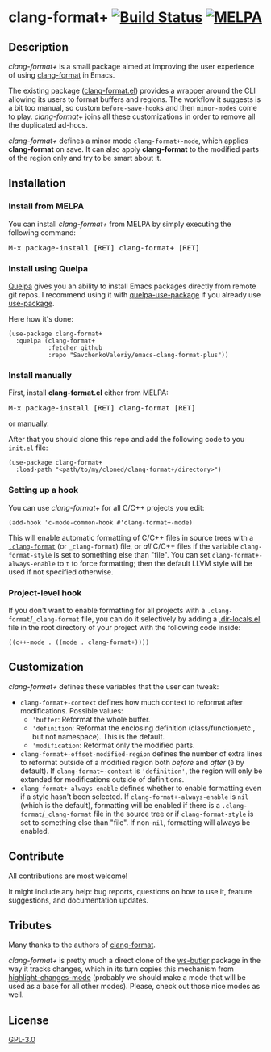 # clang-format+ [![Build Status](https://travis-ci.org/SavchenkoValeriy/emacs-clang-format-plus.svg?branch=master)](https://travis-ci.org/SavchenkoValeriy/emacs-clang-format-plus) [![MELPA](https://melpa.org/packages/clang-format+-badge.svg)](https://melpa.org/#/clang-format%2B)

## Description

*clang-format+* is a small package aimed at improving the user experience of using [clang-format](https://clang.llvm.org/docs/ClangFormat.html) in Emacs. 

The existing package ([clang-format.el](https://llvm.org/svn/llvm-project/cfe/trunk/tools/clang-format/clang-format.el)) provides a wrapper around the CLI allowing its users to format buffers and regions. The workflow it suggests is a bit too manual, so custom `before-save-hook`s and then `minor-mode`s come to play. *clang-format+* joins all these customizations in order to remove all the duplicated ad-hocs.

*clang-format+* defines a minor mode `clang-format+-mode`, which applies **clang-format** on save. It can also apply **clang-format** to the modified parts of the region only and try to be smart about it.

## Installation

### Install from MELPA

You can install *clang-format+* from MELPA by simply executing the following command:

<kbd>M-x package-install [RET] clang-format+ [RET]</kbd>

### Install using Quelpa

[Quelpa](https://framagit.org/steckerhalter/quelpa "Quelpa") gives you an ability to install Emacs packages directly from remote git repos. I recommend using it with [quelpa-use-package](https://framagit.org/steckerhalter/quelpa-use-package#installation) if you already use [use-package](https://github.com/jwiegley/use-package).

Here how it's done:
``` emacs-lisp
(use-package clang-format+
  :quelpa (clang-format+
           :fetcher github
           :repo "SavchenkoValeriy/emacs-clang-format-plus"))
```

### Install manually

First, install **clang-format.el** either from MELPA:

<kbd>M-x package-install [RET] clang-format [RET]</kbd>

or [manually](https://clang.llvm.org/docs/ClangFormat.html#emacs-integration).

After that you should clone this repo and add the following code to you `init.el` file:

``` emacs-lisp
(use-package clang-format+
  :load-path "<path/to/my/cloned/clang-format+/directory>")
```

### Setting up a hook

You can use *clang-format+* for all C/C++ projects you edit:

``` emacs-lisp
(add-hook 'c-mode-common-hook #'clang-format+-mode)
```

This will enable automatic formatting of C/C++ files in source trees with a [`.clang-format`](https://clang.llvm.org/docs/ClangFormatStyleOptions.html) (or `_clang-format`) file, or *all* C/C++ files if the variable `clang-format-style` is set to something else than "file". You can set `clang-format+-always-enable` to `t` to force formatting; then the default LLVM style will be used if not specified otherwise.


### Project-level hook

If you don't want to enable formatting for all projects with a `.clang-format`/`_clang-format` file, you can do it selectively by adding a [.dir-locals.el](https://www.gnu.org/software/emacs/manual/html_node/emacs/Directory-Variables.html) file in the root directory of your project with the following code inside:

``` emacs-lisp
((c++-mode . ((mode . clang-format+))))
```

## Customization

*clang-format+* defines these variables that the user can tweak:

- `clang-format+-context` defines how much context to reformat after modifications. Possible values:
    * `'buffer`: Reformat the whole buffer.
    * `'definition`: Reformat the enclosing definition (class/function/etc., but not namespace). This is the default.
    * `'modification`: Reformat only the modified parts.
- `clang-format+-offset-modified-region` defines the number of extra lines to reformat outside of a modified region both *before* and *after* (`0` by default). If `clang-format+-context` is `'definition'`, the region will only be extended for modifications outside of definitions.
- `clang-format+-always-enable` defines whether to enable formatting even if a style hasn't been selected. If `clang-format+-always-enable` is `nil` (which is the default), formatting will be enabled if there is a `.clang-format`/`_clang-format` file in the source tree or if `clang-format-style` is set to something else than "file". If non-`nil`, formatting will always be enabled.

## Contribute

All contributions are most welcome!

It might include any help: bug reports, questions on how to use it, feature suggestions, and documentation updates.

## Tributes

Many thanks to the authors of [clang-format](https://clang.llvm.org/docs/ClangFormat.html).

*clang-format+* is pretty much a direct clone of the [ws-butler](https://github.com/lewang/ws-butler) package in the way it tracks changes, which in its turn copies this mechanism from [highlight-changes-mode](https://github.com/emacs-mirror/emacs/blob/master/lisp/hilit-chg.el) (probably we should make a mode that will be used as a base for all other modes). Please, check out those nice modes as well.

## License

[GPL-3.0](./LICENSE)
